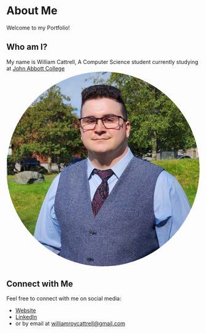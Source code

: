 # About Me

Welcome to my Portfolio!

## Who am I?

My name is William Cattrell, A Computer Science student currently studying at [John Abbott College](https://johnabbott.qc.ca/)
<img src="./assets/profilePicture.JPG" alt="Profile Picture" style="border-radius: 50%"/>


## Connect with Me

Feel free to connect with me on social media:

- [Website](https://cattrell.net)
- [LinkedIn](https://linkedin.com/in/wrc123/)
- or by email at [williamroycattrell@gmail.com](williamroycattrell@gmail.com)


